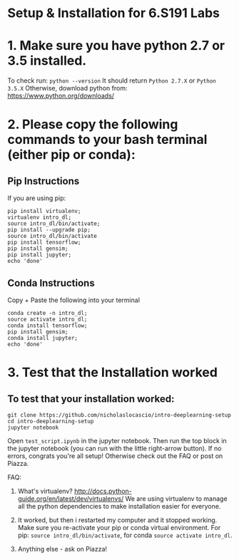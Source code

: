 # Setup & Installation for 6.S191 Labs

# 1. Make sure you have python 2.7 or 3.5 installed.

To check run:
`python --version`
It should return `Python 2.7.X` or `Python 3.5.X`
Otherwise, download python from: https://www.python.org/downloads/

# 2. Please copy the following commands to your bash terminal (either pip or conda):

## Pip Instructions
If you are using pip:
```
pip install virtualenv;
virtualenv intro_dl;
source intro_dl/bin/activate;
pip install --upgrade pip;
source intro_dl/bin/activate
pip install tensorflow;
pip install gensim;
pip install jupyter;
echo 'done'
```

## Conda Instructions
Copy + Paste the following into your terminal
```
conda create -n intro_dl;
source activate intro_dl;
conda install tensorflow;
pip install gensim;
conda install jupyter;
echo 'done'
```

# 3. Test that the Installation worked

## To test that your installation worked:
```
git clone https://github.com/nicholaslocascio/intro-deeplearning-setup
cd intro-deeplearning-setup
jupyter notebook
```

Open `test_script.ipynb` in the jupyter notebook. Then run the top block in the jupyter notebook (you can run with the little right-arrow button). If no errors, congrats you're all setup! Otherwise check out the FAQ or post on Piazza.


FAQ:

1. What's virtualenv?
http://docs.python-guide.org/en/latest/dev/virtualenvs/
We are using virtualenv to manage all the python dependencies to make installation easier for everyone.

2. It worked, but then i restarted my computer and it stopped working. Make sure you re-activate your pip or conda virtual environment. For pip: `source intro_dl/bin/activate`, for conda `source activate intro_dl`.

3. Anything else - ask on Piazza!

